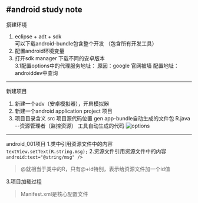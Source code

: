#android study note  
---
搭建环境  
1. eclipse + adt + sdk  
		可以下载android-bundle包含整个开发 （包含所有开发工具）  
2. 配置android环境变量  
3. 打开sdk manager 下载不同的安卓版本    
		3.1配置options中的代理服务地址：
		原因：google 官网被墙
		配置地址：androiddev中查询	
    
---
新建项目
1. 新建一个adv（安卓模拟器），开启模拟器
2. 新建一个android application project 项目
3. 项目目录含义
		src 项目源代码位置
		gen app-bundle自动生成的文件包
			R.java --资源管理者（监控资源）
			工具自动生成的代码
			![options](http://i.imgur.com/Y6JkULY.png)
			
---
android_001项目
1.类中引用资源文件中的内容
`textView.setText(R.string.msg);`
2.资源文件引用资源文件中的内容    
`android:text="@string/msg" />`	         		
> @就相当于类中的R，只有@+id特别，表示给资源文件加一个id值

3.项目加载过程
>Manifest.xml是核心配置文件
